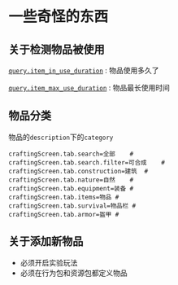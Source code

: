 # 一些奇怪的东西

## 关于检测物品被使用

[`query.item_in_use_duration`](https://bedrock.dev/docs/stable/MoLang#query.item_in_use_duration)
: 物品使用多久了

[`query.item_max_use_duration`](https://bedrock.dev/docs/stable/MoLang#query.item_max_use_duration)
: 物品最长使用时间

## 物品分类
物品的`description`下的`category`
```prop
craftingScreen.tab.search=全部	#
craftingScreen.tab.search.filter=可合成	#
craftingScreen.tab.construction=建筑	#
craftingScreen.tab.nature=自然	#
craftingScreen.tab.equipment=装备	#
craftingScreen.tab.items=物品	#
craftingScreen.tab.survival=物品栏	#
craftingScreen.tab.armor=盔甲	#

```

## 关于添加新物品

- 必须开启实验玩法  
- 必须在行为包和资源包都定义物品
